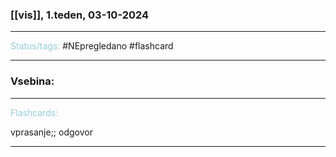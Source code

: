 ### [[vis]], 1.teden, 03-10-2024
---

<font color="#92cddc">Status/tags:</font> #NEpregledano #flashcard

---

### Vsebina:



---

<font color="#92cddc">Flashcards:</font>

vprasanje;; odgovor

---

